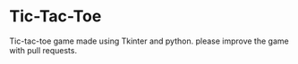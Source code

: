 # Tic-Tac-Toe
Tic-tac-toe game made using Tkinter and python.
please improve the game with pull requests.
